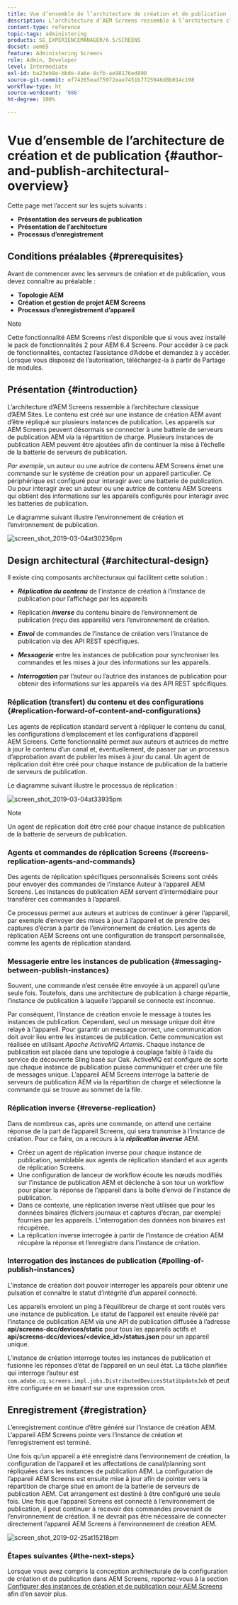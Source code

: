 ```yaml
---
title: Vue d’ensemble de l’architecture de création et de publication
description: L’architecture d’AEM Screens ressemble à l’architecture classique d’AEM Sites. Le contenu est créé sur une instance de création AEM avant d’être répliqué sur plusieurs instances de publication.
content-type: reference
topic-tags: administering
products: SG_EXPERIENCEMANAGER/6.5/SCREENS
docset: aem65
feature: Administering Screens
role: Admin, Developer
level: Intermediate
exl-id: ba23eb8e-bbde-4a6e-8cfb-ae98176ed890
source-git-commit: ef74265eadf5972eae7451b7725946d8b014c198
workflow-type: ht
source-wordcount: '986'
ht-degree: 100%

---
```


# Vue d’ensemble de l’architecture de création et de publication {#author-and-publish-architectural-overview}

Cette page met l’accent sur les sujets suivants :

* **Présentation des serveurs de publication**
* **Présentation de l’architecture**
* **Processus d’enregistrement**

## Conditions préalables {#prerequisites}

Avant de commencer avec les serveurs de création et de publication, vous devez connaître au préalable :

* **Topologie AEM**
* **Création et gestion de projet AEM Screens**
* **Processus d’enregistrement d’appareil**

>[!NOTE]
>
>Cette fonctionnalité AEM Screens n’est disponible que si vous avez installé le pack de fonctionnalités 2 pour AEM 6.4 Screens. Pour accéder à ce pack de fonctionnalités, contactez l’assistance d’Adobe et demandez à y accéder. Lorsque vous disposez de l’autorisation, téléchargez-la à partir de Partage de modules.

## Présentation {#introduction}

L’architecture d’AEM Screens ressemble à l’architecture classique d’AEM Sites. Le contenu est créé sur une instance de création AEM avant d’être répliqué sur plusieurs instances de publication. Les appareils sur AEM Screens peuvent désormais se connecter à une batterie de serveurs de publication AEM via la répartition de charge. Plusieurs instances de publication AEM peuvent être ajoutées afin de continuer la mise à l’échelle de la batterie de serveurs de publication.

*Par exemple*, un auteur ou une autrice de contenu AEM Screens émet une commande sur le système de création pour un appareil particulier. Ce périphérique est configuré pour interagir avec une batterie de publication. Ou pour interagir avec un auteur ou une autrice de contenu AEM Screens qui obtient des informations sur les appareils configurés pour interagir avec les batteries de publication.

Le diagramme suivant illustre l’environnement de création et l’environnement de publication.

![screen_shot_2019-03-04at30236pm](assets/screen_shot_2019-03-04at30236pm.png)

## Design architectural {#architectural-design}

Il existe cinq composants architecturaux qui facilitent cette solution :

* ***Réplication du contenu*** de l’instance de création à l’instance de publication pour l’affichage par les appareils

* Réplication ***inverse*** du contenu binaire de l’environnement de publication (reçu des appareils) vers l’environnement de création.
* ***Envoi*** de commandes de l’instance de création vers l’instance de publication via des API REST spécifiques.
* ***Messagerie*** entre les instances de publication pour synchroniser les commandes et les mises à jour des informations sur les appareils.
* ***Interrogation*** par l’auteur ou l’autrice des instances de publication pour obtenir des informations sur les appareils via des API REST spécifiques.

### Réplication (transfert) du contenu et des configurations {#replication-forward-of-content-and-configurations}

Les agents de réplication standard servent à répliquer le contenu du canal, les configurations d’emplacement et les configurations d’appareil AEM Screens. Cette fonctionnalité permet aux auteurs et autrices de mettre à jour le contenu d’un canal et, éventuellement, de passer par un processus d’approbation avant de publier les mises à jour du canal. Un agent de réplication doit être créé pour chaque instance de publication de la batterie de serveurs de publication.

Le diagramme suivant illustre le processus de réplication :

![screen_shot_2019-03-04at33935pm](assets/screen_shot_2019-03-04at33935pm.png)

>[!NOTE]
>
>Un agent de réplication doit être créé pour chaque instance de publication de la batterie de serveurs de publication.

### Agents et commandes de réplication Screens {#screens-replication-agents-and-commands}

Des agents de réplication spécifiques personnalisés Screens sont créés pour envoyer des commandes de l’instance Auteur à l’appareil AEM Screens. Les instances de publication AEM servent d’intermédiaire pour transférer ces commandes à l’appareil.

Ce processus permet aux auteurs et autrices de continuer à gérer l’appareil, par exemple d’envoyer des mises à jour à l’appareil et de prendre des captures d’écran à partir de l’environnement de création. Les agents de réplication AEM Screens ont une configuration de transport personnalisée, comme les agents de réplication standard.

### Messagerie entre les instances de publication {#messaging-between-publish-instances}

Souvent, une commande n’est censée être envoyée à un appareil qu’une seule fois. Toutefois, dans une architecture de publication à charge répartie, l’instance de publication à laquelle l’appareil se connecte est inconnue.

Par conséquent, l’instance de création envoie le message à toutes les instances de publication. Cependant, seul un message unique doit être relayé à l’appareil. Pour garantir un message correct, une communication doit avoir lieu entre les instances de publication. Cette communication est réalisée en utilisant *Apache ActiveMQ Artemis*. Chaque instance de publication est placée dans une topologie à couplage faible à l’aide du service de découverte Sling basé sur Oak. ActiveMQ est configuré de sorte que chaque instance de publication puisse communiquer et créer une file de messages unique. L’appareil AEM Screens interroge la batterie de serveurs de publication AEM via la répartition de charge et sélectionne la commande qui se trouve au sommet de la file.

### Réplication inverse {#reverse-replication}

Dans de nombreux cas, après une commande, on attend une certaine réponse de la part de l’appareil Screens, qui sera transmise à l’instance de création. Pour ce faire, on a recours à la ***réplication inverse*** AEM.

* Créez un agent de réplication inverse pour chaque instance de publication, semblable aux agents de réplication standard et aux agents de réplication Screens.
* Une configuration de lanceur de workflow écoute les nœuds modifiés sur l’instance de publication AEM et déclenche à son tour un workflow pour placer la réponse de l’appareil dans la boîte d’envoi de l’instance de publication.
* Dans ce contexte, une réplication inverse n’est utilisée que pour les données binaires (fichiers journaux et captures d’écran, par exemple) fournies par les appareils. L’interrogation des données non binaires est récupérée.
* La réplication inverse interrogée à partir de l’instance de création AEM récupère la réponse et l’enregistre dans l’instance de création.

### Interrogation des instances de publication {#polling-of-publish-instances}

L’instance de création doit pouvoir interroger les appareils pour obtenir une pulsation et connaître le statut d’intégrité d’un appareil connecté.

Les appareils envoient un ping à l’équilibreur de charge et sont routés vers une instance de publication. Le statut de l’appareil est ensuite révélé par l’instance de publication AEM via une API de publication diffusée à l’adresse **api/screens-dcc/devices/static** pour tous les appareils actifs et **api/screens-dcc/devices/&lt;device_id>/status.json** pour un appareil unique.

L’instance de création interroge toutes les instances de publication et fusionne les réponses d’état de l’appareil en un seul état. La tâche planifiée qui interroge l’auteur est `com.adobe.cq.screens.impl.jobs.DistributedDevicesStatiUpdateJob` et peut être configurée en se basant sur une expression cron.

## Enregistrement {#registration}

L’enregistrement continue d’être généré sur l’instance de création AEM. L’appareil AEM Screens pointe vers l’instance de création et l’enregistrement est terminé.

Une fois qu’un appareil a été enregistré dans l’environnement de création, la configuration de l’appareil et les affectations de canal/planning sont répliquées dans les instances de publication AEM. La configuration de l’appareil AEM Screens est ensuite mise à jour afin de pointer vers la répartition de charge situé en amont de la batterie de serveurs de publication AEM. Cet arrangement est destiné à être configuré une seule fois. Une fois que l’appareil Screens est connecté à l’environnement de publication, il peut continuer à recevoir des commandes provenant de l’environnement de création. Il ne devrait pas être nécessaire de connecter directement l’appareil AEM Screens à l’environnement de création AEM.

![screen_shot_2019-02-25at15218pm](assets/screen_shot_2019-02-25at15218pm.png)

### Étapes suivantes {#the-next-steps}

Lorsque vous avez compris la conception architecturale de la configuration de création et de publication dans AEM Screens, reportez-vous à la section [Configurer des instances de création et de publication pour AEM Screens](author-and-publish.md) afin d’en savoir plus.
